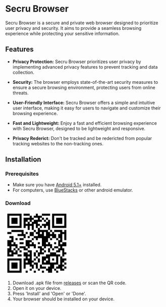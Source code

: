 # Secru Browser

Secru Browser is a secure and private web browser designed to prioritize user privacy and security. It aims to provide a seamless browsing experience while protecting your sensitive information.

## Features

- **Privacy Protection:** Secru Browser prioritizes user privacy by implementing advanced privacy features to prevent tracking and data collection.

- **Security:** The browser employs state-of-the-art security measures to ensure a secure browsing environment, protecting users from online threats.

- **User-Friendly Interface:** Secru Browser offers a simple and intuitive user interface, making it easy for users to navigate and customize their browsing experience.

- **Fast and Lightweight:** Enjoy a fast and efficient browsing experience with Secru Browser, designed to be lightweight and responsive.

- **Privacy Rederict:** Don't be tracked and be redericted from popular tracking websites to the non-tracking ones.

## Installation

### Prerequisites

- Make sure you have [Android 5.1+](https://android.com/) installed.
- For computers, use [BlueStacks](https://bluestacks.com/) or other android emulator.

### Download

<img src="https://raw.githubusercontent.com/fiftys7ven/secrubrowser/main/downloadqrcode.svg" width="200" height="200">

1. Download .apk file from [releases](https://github.com/fiftys7ven/secrubrowser/releases/) or scan the QR code.
2. Open it on your device.
3. Press 'Install' and 'Open' or 'Done'.
4. Your browser should be installed on your device.
